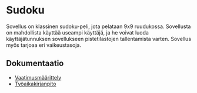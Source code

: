 # Sudoku

Sovellus on klassinen sudoku-peli, jota pelataan 9x9 ruudukossa. Sovellusta on mahdollista käyttää useampi käyttäjä, ja he voivat luoda käyttäjätunnuksen sovellukseen pistetilastojen tallentamista varten. Sovellus myös tarjoaa eri vaikeustasoja.

## Dokumentaatio
- [Vaatimusmäärittely](dokumentaatio/vaatimusmaarittely.md)
- [Työaikakirjanpito](dokumentaatio/tuntikirjanpito.md)

